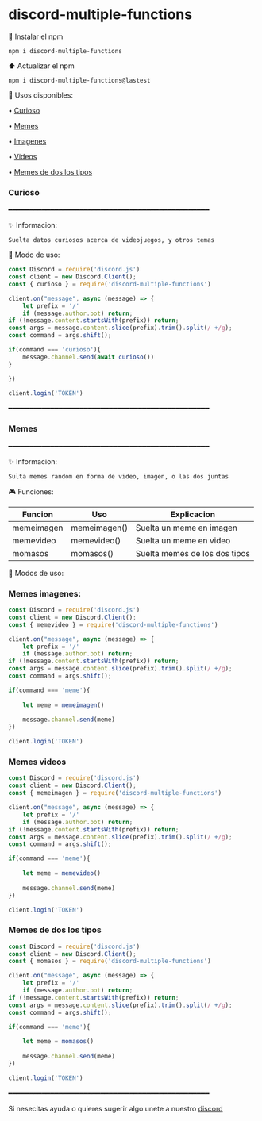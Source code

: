 # discord-multiple-functions


🎈 Instalar el npm 

```
npm i discord-multiple-functions
```

⬆ Actualizar el npm
```
npm i discord-multiple-functions@lastest
```

🧨 Usos disponibles:

• [Curioso](https://www.npmjs.com/package/discord-multiple-functions#curioso)

• [Memes](https://www.npmjs.com/package/discord-multiple-functions#memes)

   • [Imagenes](https://www.npmjs.com/package/discord-multiple-functions#memesimagenes)

   • [Videos](https://www.npmjs.com/package/discord-multiple-functions#memesvideos)

   • [Memes de dos los tipos](https://www.npmjs.com/package/discord-multiple-functions#memesdedoslostipos)


### Curioso

━━━━━━━━━━━━━━━━━━━━━━━━━━━━━━━━━━━━━━━━━━━━━━━━

✨ Informacion:

```
Suelta datos curiosos acerca de videojuegos, y otros temas
```

🎊 Modo de uso:


```js
const Discord = require('discord.js')
const client = new Discord.Client();
const { curioso } = require('discord-multiple-functions')

client.on("message", async (message) => {
    let prefix = '/'
    if (message.author.bot) return;
if (!message.content.startsWith(prefix)) return;
const args = message.content.slice(prefix).trim().split(/ +/g);
const command = args.shift();

if(command === 'curioso'){
    message.channel.send(await curioso())
}

})

client.login('TOKEN')
```


━━━━━━━━━━━━━━━━━━━━━━━━━━━━━━━━━━━━━━━━━━━━━━━━

### Memes

━━━━━━━━━━━━━━━━━━━━━━━━━━━━━━━━━━━━━━━━━━━━━━━━

✨ Informacion:

```
Sulta memes random en forma de video, imagen, o las dos juntas
```

🎮 Funciones:

|Funcion    |       Uso        |            Explicacion             |
|-----------|      ------------|            ------------------------------|
| memeimagen|      memeimagen()|            Suelta un meme en imagen      | 
| memevideo |      memevideo() |            Suelta un meme en video       |
| momasos   |      momasos()   |            Suelta memes de los dos tipos |



🎊 Modos de uso:
 
 ### Memes imagenes:

```js
const Discord = require('discord.js')
const client = new Discord.Client();
const { memevideo } = require('discord-multiple-functions')

client.on("message", async (message) => {
    let prefix = '/'
    if (message.author.bot) return;
if (!message.content.startsWith(prefix)) return;
const args = message.content.slice(prefix).trim().split(/ +/g);
const command = args.shift();

if(command === 'meme'){
    
    let meme = memeimagen()
 
    message.channel.send(meme)    
})

client.login('TOKEN')
```

### Memes videos

```js
const Discord = require('discord.js')
const client = new Discord.Client();
const { memeimagen } = require('discord-multiple-functions')

client.on("message", async (message) => {
    let prefix = '/'
    if (message.author.bot) return;
if (!message.content.startsWith(prefix)) return;
const args = message.content.slice(prefix).trim().split(/ +/g);
const command = args.shift();

if(command === 'meme'){
    
    let meme = memevideo()
 
    message.channel.send(meme)    
})

client.login('TOKEN')
```

### Memes de dos los tipos

```js
const Discord = require('discord.js')
const client = new Discord.Client();
const { momasos } = require('discord-multiple-functions')

client.on("message", async (message) => {
    let prefix = '/'
    if (message.author.bot) return;
if (!message.content.startsWith(prefix)) return;
const args = message.content.slice(prefix).trim().split(/ +/g);
const command = args.shift();

if(command === 'meme'){
    
    let meme = momasos()
 
    message.channel.send(meme)    
})

client.login('TOKEN')
```


━━━━━━━━━━━━━━━━━━━━━━━━━━━━━━━━━━━━━━━━━━━━━━━━


Si nesecitas ayuda o quieres sugerir algo unete a nuestro [discord](https://discord.gg/XKnAs4Xq8G)
